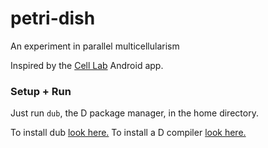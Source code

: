 # petri-dish
An experiment in parallel multicellularism

Inspired by the [Cell Lab](https://play.google.com/store/apps/details?id=com.saterskog.cell_lab&hl=en) Android app.

### Setup + Run
Just run `dub`, the D package manager, in the home directory.

To install dub [look here.](https://code.dlang.org/download)
To install a D compiler [look here.](dlang.org/download.html)

